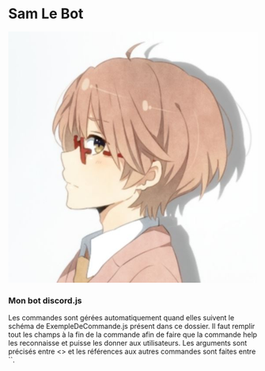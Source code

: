 <DOCTYPE html>
  <head>
  </head>
  <body>
    <h1>Sam Le Bot</h1>
    <center>
      <img src="images/avatar.jpg" alt="Sam's icon" />
    </center>
    <h3>Mon bot discord.js</h3>
    <p>Les commandes sont gérées automatiquement quand elles suivent le schéma de ExempleDeCommande.js présent dans ce dossier. Il faut remplir tout les champs à la fin de la commande afin de faire que la commande help les reconnaisse et puisse les donner aux utilisateurs. Les arguments sont précisés entre <> et les références aux autres commandes sont faites entre ``.</p>
  </body>
</html>
